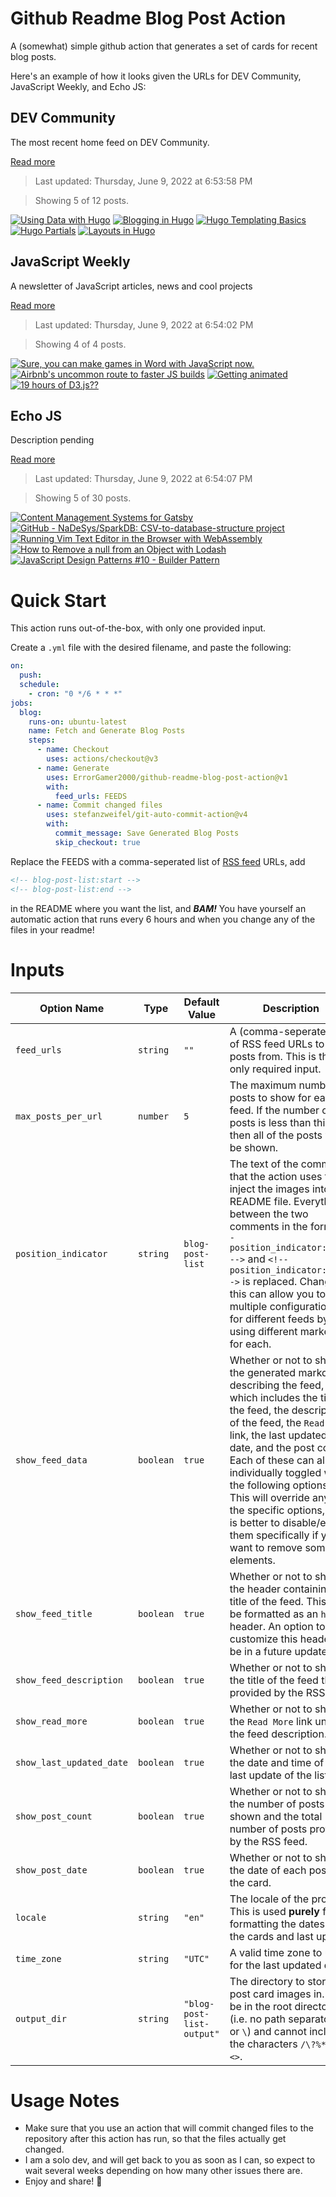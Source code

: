 # Github Readme Blog Post Action

A (somewhat) simple github action that generates a set of cards for recent blog posts.

Here's an example of how it looks given the URLs for DEV Community, JavaScript Weekly, and Echo JS:

<!-- post-list:start -->
## DEV Community

The most recent home feed on DEV Community.

[Read more](https://dev.to)
> Last updated: Thursday, June 9, 2022 at 6:53:58 PM

> Showing 5 of 12 posts.

[![Using Data with Hugo](https://raw.githubusercontent.com/ErrorGamer2000/github-readme-blog-post-action/main/generated_files/DEV_Community/Using_Data_with_Hugo.svg)](https://dev.to/cloudcannon/using-data-with-hugo-110f)
[![Blogging in Hugo](https://raw.githubusercontent.com/ErrorGamer2000/github-readme-blog-post-action/main/generated_files/DEV_Community/Blogging_in_Hugo.svg)](https://dev.to/cloudcannon/blogging-in-hugo-5anj)
[![Hugo Templating Basics](https://raw.githubusercontent.com/ErrorGamer2000/github-readme-blog-post-action/main/generated_files/DEV_Community/Hugo_Templating_Basics.svg)](https://dev.to/cloudcannon/hugo-templating-basics-1827)
[![Hugo Partials](https://raw.githubusercontent.com/ErrorGamer2000/github-readme-blog-post-action/main/generated_files/DEV_Community/Hugo_Partials.svg)](https://dev.to/cloudcannon/hugo-partials-no2)
[![Layouts in Hugo](https://raw.githubusercontent.com/ErrorGamer2000/github-readme-blog-post-action/main/generated_files/DEV_Community/Layouts_in_Hugo.svg)](https://dev.to/cloudcannon/layouts-in-hugo-31hn)


## JavaScript Weekly

A newsletter of JavaScript articles, news and cool projects

[Read more](https://javascriptweekly.com/)
> Last updated: Thursday, June 9, 2022 at 6:54:02 PM

> Showing 4 of 4 posts.

[![Sure, you can make games in Word with JavaScript now.](https://raw.githubusercontent.com/ErrorGamer2000/github-readme-blog-post-action/main/generated_files/JavaScript_Weekly/Sure__you_can_make_games_in_Word_with_JavaScript_now..svg)](https://javascriptweekly.com/issues/592)
[![Airbnb's uncommon route to faster JS builds](https://raw.githubusercontent.com/ErrorGamer2000/github-readme-blog-post-action/main/generated_files/JavaScript_Weekly/Airbnb's_uncommon_route_to_faster_JS_builds.svg)](https://javascriptweekly.com/issues/591)
[![Getting animated](https://raw.githubusercontent.com/ErrorGamer2000/github-readme-blog-post-action/main/generated_files/JavaScript_Weekly/Getting_animated.svg)](https://javascriptweekly.com/issues/590)
[![19 hours of D3.js??](https://raw.githubusercontent.com/ErrorGamer2000/github-readme-blog-post-action/main/generated_files/JavaScript_Weekly/19_hours_of_D3.js__.svg)](https://javascriptweekly.com/issues/589)


## Echo JS

Description pending

[Read more](
http://www.echojs.com
)
> Last updated: Thursday, June 9, 2022 at 6:54:07 PM

> Showing 5 of 30 posts.

[![Content Management Systems for Gatsby](https://raw.githubusercontent.com/ErrorGamer2000/github-readme-blog-post-action/main/generated_files/_Echo_JS_/Content_Management_Systems_for_Gatsby.svg)](https://blog.openreplay.com/content-management-systems-for-gatsby)
[![GitHub - NaDeSys/SparkDB: CSV-to-database-structure project](https://raw.githubusercontent.com/ErrorGamer2000/github-readme-blog-post-action/main/generated_files/_Echo_JS_/GitHub_-_NaDeSys_SparkDB__CSV-to-database-structure_project.svg)](https://github.com/NaDeSys/SparkDB)
[![Running Vim Text Editor in the Browser with WebAssembly](https://raw.githubusercontent.com/ErrorGamer2000/github-readme-blog-post-action/main/generated_files/_Echo_JS_/Running_Vim_Text_Editor_in_the_Browser_with_WebAssembly.svg)](https://www.youtube.com/watch?v=ayOP3hyRVrc)
[![How to Remove a null from an Object with Lodash](https://raw.githubusercontent.com/ErrorGamer2000/github-readme-blog-post-action/main/generated_files/_Echo_JS_/How_to_Remove_a_null_from_an_Object_with_Lodash.svg)](
https://masteringjs.io/tutorials/lodash/remove-null-from-object
)
[![JavaScript Design Patterns #10 - Builder Pattern](https://raw.githubusercontent.com/ErrorGamer2000/github-readme-blog-post-action/main/generated_files/_Echo_JS_/JavaScript_Design_Patterns__10_-_Builder_Pattern.svg)](https://www.youtube.com/watch?v=McF9ak0kKjA)


<!-- post-list:end -->

# Quick Start

This action runs out-of-the-box, with only one provided input.

Create a `.yml` file with the desired filename, and paste the following:

```yml
on:
  push:
  schedule:
    - cron: "0 */6 * * *"
jobs:
  blog:
    runs-on: ubuntu-latest
    name: Fetch and Generate Blog Posts
    steps:
      - name: Checkout
        uses: actions/checkout@v3
      - name: Generate
        uses: ErrorGamer2000/github-readme-blog-post-action@v1
        with:
          feed_urls: FEEDS
      - name: Commit changed files
        uses: stefanzweifel/git-auto-commit-action@v4
        with:
          commit_message: Save Generated Blog Posts
          skip_checkout: true
```

Replace the FEEDS with a comma-seperated list of [RSS feed](https://rss.com/blog/how-do-rss-feeds-work/) URLs, add

```md
<!-- blog-post-list:start -->
<!-- blog-post-list:end -->
```

in the README where you want the list, and **_BAM!_** You have yourself an automatic action that runs every 6 hours and when you change any of the files in your readme!

# Inputs

<table>
  <thead>
    <tr>
      <th>Option Name</th>
      <th>Type</th>
      <th>Default Value</th>
      <th>Description</th>
    </tr>
  </thead>
  <tbody>
    <tr>
      <td><code>feed_urls</code></td>
      <td><code>string</code></td>
      <td><code>""</code></td>
      <td>A (comma-seperated) list of RSS feed URLs to load posts from. This is the only required input.</td>
    </tr>
    <tr>
      <td><code>max_posts_per_url</code></td>
      <td><code>number</code></td>
      <td><code>5</code></td>
      <td>The maximum number of posts to show for each feed. If the number of posts is less than this, then all of the posts will be shown.</td>
    </tr>
    <tr>
      <td><code>position_indicator</code></td>
      <td><code>string</code></td>
      <td><code>blog-post-list</code></td>
      <td>The text of the comments that the action uses to inject the images into the README file. Everything between the two comments in the form <code>&lt;!-- position_indicator:start --&gt;</code> and <code>&lt;!-- position_indicator:end --&gt;</code> is replaced. Changing this can allow you to use multiple configurations for different feeds by using different markers for each.</td>
    </tr>
    <tr>
      <td><code>show_feed_data</code></td>
      <td><code>boolean</code></td>
      <td><code>true</code></td>
      <td>Whether or not to show the generated markdown describing the feed, which includes the title of the feed, the description of the feed, the <code>Read More</code> link, the last updated date, and the post count. Each of these can also be individually toggled with the following options. This will override any of the specific options, so it is better to disable/enable them specifically if you want to remove some elements.</td>
    </tr>
    <tr>
      <td><code>show_feed_title</code></td>
      <td><code>boolean</code></td>
      <td><code>true</code></td>
      <td>Whether or not to show the header containing the title of the feed. This will be formatted as an <code>h2</code> header. An option to customize this header will be in a future update.</td>
    </tr>
    <tr>
      <td><code>show_feed_description</code></td>
      <td><code>boolean</code></td>
      <td><code>true</code></td>
      <td>Whether or not to show the title of the feed that is provided by the RSS feed.</td>
    </tr>
    <tr>
      <td><code>show_read_more</code></td>
      <td><code>boolean</code></td>
      <td><code>true</code></td>
      <td>Whether or not to show the <code>Read More</code> link under the feed description.</td>
    </tr>
    <tr>
      <td><code>show_last_updated_date</code></td>
      <td><code>boolean</code></td>
      <td><code>true</code></td>
      <td>Whether or not to show the date and time of the last update of the list.</td>
    </tr>
    <tr>
      <td><code>show_post_count</code></td>
      <td><code>boolean</code></td>
      <td><code>true</code></td>
      <td>Whether or not to show the number of posts shown and the total number of posts provided by the RSS feed.</td>
    </tr>
    <tr>
      <td><code>show_post_date</code></td>
      <td><code>boolean</code></td>
      <td><code>true</code></td>
      <td>Whether or not to show the date of each post on the card.</td>
    </tr>
    <tr>
      <td><code>locale</code></td>
      <td><code>string</code></td>
      <td><code>"en"</code></td>
      <td>The locale of the project. This is used <strong>purely</strong> for formatting the dates of the cards and last update.</td>
    </tr>
    <tr>
      <td><code>time_zone</code></td>
      <td><code>string</code></td>
      <td><code>"UTC"</code></td>
      <td>A valid time zone to use for the last updated date.</td>
    </tr>
    <tr>
      <td><code>output_dir</code></td>
      <td><code>string</code></td>
      <td><code>"blog-post-list-output"</code></td>
      <td>The directory to store the post card images in. Must be in the root directory (i.e. no path separators <code>/</code> or <code>\</code>) and cannot include the characters <code>/\?%*:|"&lt;&gt;</code>.</td>
    </tr>
<!--
    <tr>
      <td><code></code></td>
      <td><cde></cde></td>
      <td><code></code></td>
      <td></td>
    </tr>
-->
  </tbody>
</table>

# Usage Notes

- Make sure that you use an action that will commit changed files to the repository after this action has run, so that the files actually get changed.
- I am a solo dev, and will get back to you as soon as I can, so expect to wait several weeks depending on how many other issues there are.
- Enjoy and share! 🤗
